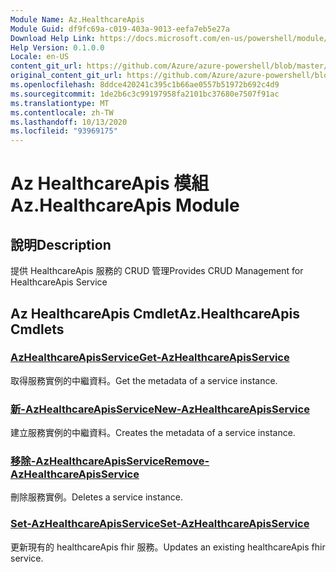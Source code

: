 ```yaml
---
Module Name: Az.HealthcareApis
Module Guid: df9fc69a-c019-403a-9013-eefa7eb5e27a
Download Help Link: https://docs.microsoft.com/en-us/powershell/module/az.healthcareapis
Help Version: 0.1.0.0
Locale: en-US
content_git_url: https://github.com/Azure/azure-powershell/blob/master/src/HealthcareApis/HealthcareApis/help/Az.HealthcareApis.md
original_content_git_url: https://github.com/Azure/azure-powershell/blob/master/src/HealthcareApis/HealthcareApis/help/Az.HealthcareApis.md
ms.openlocfilehash: 8ddce420241c395c1b66ae0557b51972b692c4d9
ms.sourcegitcommit: 1de2b6c3c99197958fa2101bc37680e7507f91ac
ms.translationtype: MT
ms.contentlocale: zh-TW
ms.lasthandoff: 10/13/2020
ms.locfileid: "93969175"
---
```

# <span data-ttu-id="f9b48-101">Az HealthcareApis 模組</span><span class="sxs-lookup"><span data-stu-id="f9b48-101">Az.HealthcareApis Module</span></span>
## <span data-ttu-id="f9b48-102">說明</span><span class="sxs-lookup"><span data-stu-id="f9b48-102">Description</span></span>
<span data-ttu-id="f9b48-103">提供 HealthcareApis 服務的 CRUD 管理</span><span class="sxs-lookup"><span data-stu-id="f9b48-103">Provides CRUD Management for HealthcareApis Service</span></span>

## <span data-ttu-id="f9b48-104">Az HealthcareApis Cmdlet</span><span class="sxs-lookup"><span data-stu-id="f9b48-104">Az.HealthcareApis Cmdlets</span></span>
### [<span data-ttu-id="f9b48-105">AzHealthcareApisService</span><span class="sxs-lookup"><span data-stu-id="f9b48-105">Get-AzHealthcareApisService</span></span>](Get-AzHealthcareApisService.md)
<span data-ttu-id="f9b48-106">取得服務實例的中繼資料。</span><span class="sxs-lookup"><span data-stu-id="f9b48-106">Get the metadata of a service instance.</span></span>

### [<span data-ttu-id="f9b48-107">新-AzHealthcareApisService</span><span class="sxs-lookup"><span data-stu-id="f9b48-107">New-AzHealthcareApisService</span></span>](New-AzHealthcareApisService.md)
<span data-ttu-id="f9b48-108">建立服務實例的中繼資料。</span><span class="sxs-lookup"><span data-stu-id="f9b48-108">Creates the metadata of a service instance.</span></span>

### [<span data-ttu-id="f9b48-109">移除-AzHealthcareApisService</span><span class="sxs-lookup"><span data-stu-id="f9b48-109">Remove-AzHealthcareApisService</span></span>](Remove-AzHealthcareApisService.md)
<span data-ttu-id="f9b48-110">刪除服務實例。</span><span class="sxs-lookup"><span data-stu-id="f9b48-110">Deletes a service instance.</span></span>

### [<span data-ttu-id="f9b48-111">Set-AzHealthcareApisService</span><span class="sxs-lookup"><span data-stu-id="f9b48-111">Set-AzHealthcareApisService</span></span>](Set-AzHealthcareApisService.md)
<span data-ttu-id="f9b48-112">更新現有的 healthcareApis fhir 服務。</span><span class="sxs-lookup"><span data-stu-id="f9b48-112">Updates an existing healthcareApis fhir service.</span></span>

